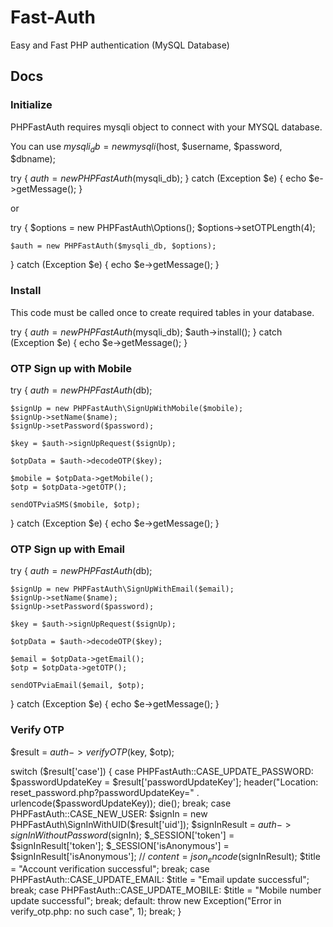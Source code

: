 # Fast-Auth
Easy and Fast PHP authentication (MySQL Database)

## Docs

### Initialize
PHPFastAuth requires mysqli object to connect with your MYSQL database.

You can use $mysqli_db = new mysqli($host, $username, $password, $dbname);

try {
    $auth = new PHPFastAuth($mysqli_db);
} catch (Exception $e) {
    echo $e->getMessage();
}

or

try {
    $options = new PHPFastAuth\Options();
    $options->setOTPLength(4);

    $auth = new PHPFastAuth($mysqli_db, $options);
} catch (Exception $e) {
    echo $e->getMessage();
}

### Install
This code must be called once to create required tables in your database.

try {
    $auth = new PHPFastAuth($mysqli_db);
    $auth->install();
} catch (Exception $e) {
    echo $e->getMessage();
}

### OTP Sign up with Mobile

try {
    $auth = new PHPFastAuth($db);

    $signUp = new PHPFastAuth\SignUpWithMobile($mobile);
    $signUp->setName($name);
    $signUp->setPassword($password);

<!-- this key used to decode and verify OTP-->
    $key = $auth->signUpRequest($signUp);

<!-- OTPData contains the otp, case, name, type ("mobile" or "email"), mobile, email-->
    $otpData = $auth->decodeOTP($key);

    $mobile = $otpData->getMobile();            
    $otp = $otpData->getOTP();

<!-- your custom method to send OTP -->
    sendOTPviaSMS($mobile, $otp);

} catch (Exception $e) {
    echo $e->getMessage();
}

### OTP Sign up with Email

try {
    $auth = new PHPFastAuth($db);

    $signUp = new PHPFastAuth\SignUpWithEmail($email);
    $signUp->setName($name);
    $signUp->setPassword($password);

<!-- this key used to decode and verify OTP-->
    $key = $auth->signUpRequest($signUp);

<!-- OTPData contains the otp, case, name, type ("mobile" or "email"), mobile, email-->
    $otpData = $auth->decodeOTP($key);

    $email = $otpData->getEmail();            
    $otp = $otpData->getOTP();

<!-- your custom method to send OTP -->
    sendOTPviaEmail($email, $otp);

} catch (Exception $e) {
    echo $e->getMessage();
}

### Verify OTP
<!-- restul is a array conatinig info based on case. -->
$result = $auth->verifyOTP($key, $otp);

switch ($result['case']) {
    case PHPFastAuth::CASE_UPDATE_PASSWORD:
        $passwordUpdateKey = $result['passwordUpdateKey'];
        header("Location: reset_password.php?passwordUpdateKey=" . urlencode($passwordUpdateKey));
        die();
        break;
    case PHPFastAuth::CASE_NEW_USER:
        $signIn = new PHPFastAuth\SignInWithUID($result['uid']);
        $signInResult = $auth->signInWithoutPassword($signIn);
        $_SESSION['token'] = $signInResult['token'];
        $_SESSION['isAnonymous'] = $signInResult['isAnonymous'];
        // $content = json_encode($signInResult);
        $title = "Account verification successful";
        break;
    case PHPFastAuth::CASE_UPDATE_EMAIL:
        $title = "Email update successful";
        break;
    case PHPFastAuth::CASE_UPDATE_MOBILE:
        $title = "Mobile number update successful";
        break;
    default:
        throw new Exception("Error in verify_otp.php: no such case", 1);
        break;
}
